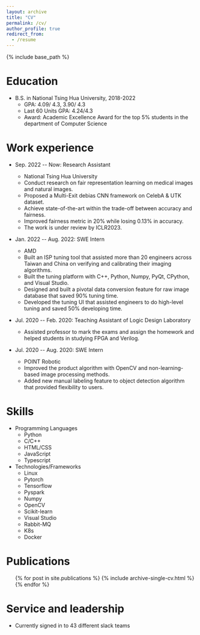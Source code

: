 ```yaml
---
layout: archive
title: "CV"
permalink: /cv/
author_profile: true
redirect_from:
  - /resume
---
```


{% include base_path %}

Education
======
* B.S. in National Tsing Hua University, 2018-2022
   * GPA: 4.09/ 4.3, 3.90/ 4.3
   * Last 60 Units GPA: 4.24/4.3
   * Award: Academic Excellence Award for the top 5% students in the department of Computer Science


Work experience
======

* Sep. 2022 -- Now: Research Assistant
  * National Tsing Hua University
  * Conduct research on fair representation learning on medical images and natural images.
  * Proposed a Multi-Exit debias CNN framework on CelebA \& UTK dataset.
  * Achieve state-of-the-art within the trade-off between accuracy and fairness.
  * Improved fairness metric in 20% while losing 0.13% in accuracy.
  * The work is under review by ICLR2023.
  
* Jan. 2022 -- Aug. 2022: SWE Intern
  * AMD
  * Built an ISP tuning tool that assisted more than 20 engineers across Taiwan and China on verifying and calibrating their imaging algorithms.
  * Built the tuning platform with C++, Python, Numpy, PyQt, CPython, and Visual Studio.
  * Designed and built a pivotal data conversion feature for raw image database that saved 90\% tuning time.
  * Developed the tuning UI that assisted engineers to do high-level tuning and saved 50\% developing time.

* Jul. 2020 -- Feb. 2020: Teaching Assistant of Logic Design Laboratory
  * Assisted professor to mark the exams and assign the homework and helped students in studying FPGA and Verilog.

* Jul. 2020 -- Aug. 2020: SWE Intern
  * POINT Robotic
  * Improved the product algorithm with OpenCV and non-learning-based image processing methods.
  * Added new manual labeling feature to object detection algorithm that provided flexibility to users.


  
Skills
======
* Programming Languages
  * Python
  * C/C++ 
  * HTML/CSS 
  * JavaScript 
  * Typescript
* Technologies/Frameworks
  * Linux
  * Pytorch 
  * Tensorflow 
  * Pyspark 
  * Numpy 
  * OpenCV  
  * Scikit-learn 
  * Visual Studio 
  * Rabbit-MQ 
  * K8s 
  * Docker

Publications
======
  <ul>{% for post in site.publications %}
    {% include archive-single-cv.html %}
  {% endfor %}</ul>
  
  
Service and leadership
======
* Currently signed in to 43 different slack teams
